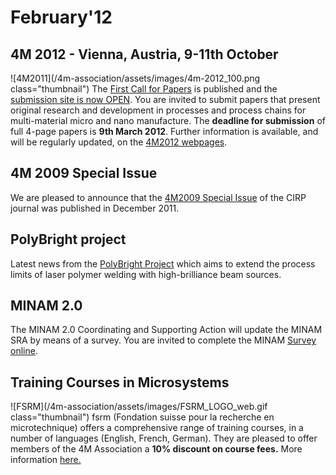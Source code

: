 # February'12

<!--break-->
## 4M 2012 - Vienna, Austria, 9-11th October


![4M2011](/4m-association/assets/images/4m-2012_100.png class="thumbnail")
The [First Call for Papers](/4m-association/conference/2012/Call-Papers-4M2012) is published and the [submission site is now OPEN](/4m-association/content/Submission-Guidelines.html). You are invited to submit papers that present original research and development in processes and process chains for multi-material micro and nano manufacture.  The **deadline for submission** of full 4-page papers is **9th March 2012**. Further information is available, and will be regularly updated, on the [4M2012 webpages](/4m-association/conference/2012). 
  
## 4M 2009 Special Issue

We are pleased to announce that the [4M2009 Special Issue](/4m-association/content/Special-Issue-4M2009) of the CIRP journal was published in December 2011.   
 
## PolyBright project

Latest news from the [PolyBright Project](/4m-association/content/PolyBright-update) which aims to extend the process limits of laser polymer welding with high-brilliance beam sources.  

## MINAM 2.0

The MINAM 2.0 Coordinating and Supporting Action will update the MINAM SRA by means of a survey. You are invited to complete the MINAM [Survey online](/4m-association/content/MINAM-Survey).   

## Training Courses in Microsystems

![FSRM](/4m-association/assets/images/FSRM_LOGO_web.gif class="thumbnail")
fsrm (Fondation suisse pour la recherche en microtechnique) offers a comprehensive range of training courses, in a number of languages (English, French, German). They are pleased to offer members of the 4M Association a <b>10% discount on course fees.</b> More information [here.](/4m-association/content/fsrm-training-courses.html)